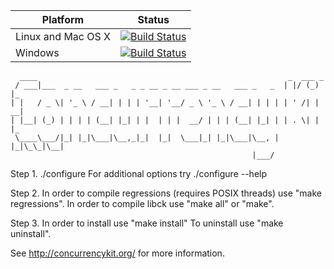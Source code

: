 | Platform | Status |
| -------- | ------ |
| Linux and Mac OS X | [![Build Status](https://travis-ci.org/concurrencykit/ck.svg)](https://travis-ci.org/concurrencykit/ck)
| Windows | [![Build Status](https://tea-ci.org/api/badges/concurrencykit/ck/status.svg)](https://tea-ci.org/concurrencykit/ck) |

```
  ____                                                        _  ___ _
 / ___|___  _ __   ___ _   _ _ __ _ __ ___ _ __   ___ _   _  | |/ (_) |_
| |   / _ \| '_ \ / __| | | | '__| '__/ _ \ '_ \ / __| | | | | ' /| | __|
| |__| (_) | | | | (__| |_| | |  | | |  __/ | | | (__| |_| | | . \| | |_
 \____\___/|_| |_|\___|\__,_|_|  |_|  \___|_| |_|\___|\__, | |_|\_\_|\__|
                                                      |___/
```

Step 1.
	./configure
	For additional options try ./configure --help

Step 2.
	In order to compile regressions (requires POSIX threads) use
        "make regressions". In order to compile libck use "make all" or "make".

Step 3.
	In order to install use "make install"
	To uninstall use "make uninstall".

See http://concurrencykit.org/ for more information.

